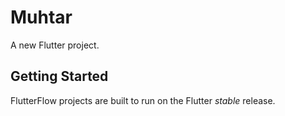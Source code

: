 # Muhtar

A new Flutter project.

## Getting Started

FlutterFlow projects are built to run on the Flutter _stable_ release.
